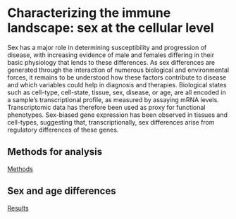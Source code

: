 # Characterizing the immune landscape: sex at the cellular level

Sex has a major role in determining susceptibility and progression of disease, with increasing evidence of male and females differing in their basic physiology that lends to these differences. As sex differences are generated through the interaction of numerous biological and environmental forces, it remains to be understood how these factors contribute to disease and which variables could help in diagnosis and therapies. Biological states such as cell-type, cell-state, tissue, sex, disease, or age, are all encoded in a sample’s transcriptional profile, as measured by assaying mRNA levels. Transcriptomic data has therefore been used as proxy for functional phenotypes. Sex-biased gene expression has been observed in tissues and cell-types, suggesting that, transcriptionally, sex differences arise from regulatory differences of these genes. 


## Methods for analysis
[Methods](/data/approach.md)   

## Sex and age differences
[Results](/data/results.md)
